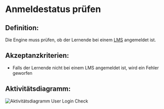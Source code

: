 # Anmeldestatus prüfen


## Definition:

Die Engine muss prüfen, ob der Lernende bei einem [LMS](Learning-Management-System-GE.md) angemeldet ist.

## Akzeptanzkriterien:

- Falls der Lernende nicht bei einem LMS angemeldet ist, wird ein Fehler geworfen

## Aktivitätsdiagramm:

![Aktivitätsdiagramm User Login Check](imageEngineAnmeldestatusLernender.png)
